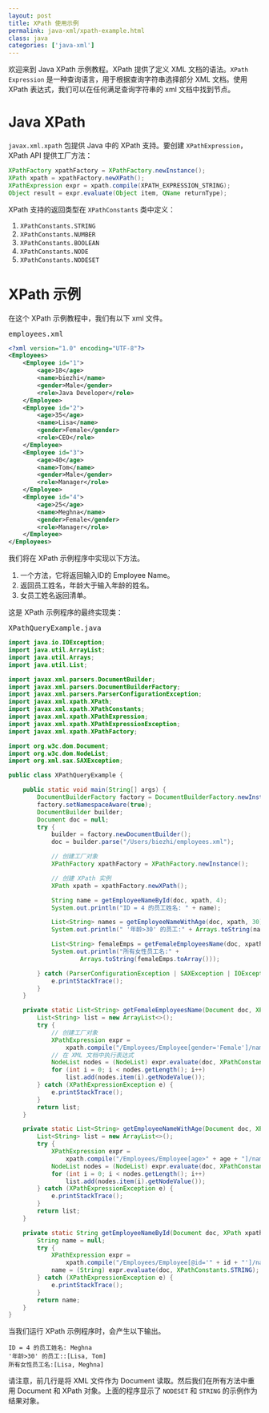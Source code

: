 ```yaml
---
layout: post
title: XPath 使用示例
permalink: java-xml/xpath-example.html
class: java
categories: ['java-xml']
---
```


欢迎来到 Java XPath 示例教程。XPath 提供了定义 XML 文档的语法。`XPath Expression` 是一种查询语言，用于根据查询字符串选择部分 XML 文档。使用 XPath 表达式，我们可以在任何满足查询字符串的 xml 文档中找到节点。

# Java XPath

`javax.xml.xpath` 包提供 Java 中的 XPath 支持。要创建 `XPathExpression`，XPath API 提供工厂方法：

```java
XPathFactory xpathFactory = XPathFactory.newInstance();
XPath xpath = xpathFactory.newXPath();
XPathExpression expr = xpath.compile(XPATH_EXPRESSION_STRING);
Object result = expr.evaluate(Object item, QName returnType);
```

XPath 支持的返回类型在 `XPathConstants` 类中定义：

1. `XPathConstants.STRING`
2. `XPathConstants.NUMBER`
3. `XPathConstants.BOOLEAN`
4. `XPathConstants.NODE`
5. `XPathConstants.NODESET`

# XPath 示例

在这个 XPath 示例教程中，我们有以下 xml 文件。

<kbd>employees.xml</kbd>

```xml
<?xml version="1.0" encoding="UTF-8"?>
<Employees>
    <Employee id="1">
        <age>18</age>
		<name>biezhi</name>
        <gender>Male</gender>
        <role>Java Developer</role>
    </Employee>
    <Employee id="2">
        <age>35</age>
        <name>Lisa</name>
        <gender>Female</gender>
        <role>CEO</role>
    </Employee>
    <Employee id="3">
        <age>40</age>
        <name>Tom</name>
        <gender>Male</gender>
        <role>Manager</role>
    </Employee>
    <Employee id="4">
        <age>25</age>
        <name>Meghna</name>
        <gender>Female</gender>
        <role>Manager</role>
    </Employee>
</Employees>
```

我们将在 XPath 示例程序中实现以下方法。

1. 一个方法，它将返回输入ID的 Employee Name。
2. 返回员工姓名，年龄大于输入年龄的姓名。
3. 女员工姓名返回清单。

这是 XPath 示例程序的最终实现类：

<kbd>XPathQueryExample.java</kbd>

```java
import java.io.IOException;
import java.util.ArrayList;
import java.util.Arrays;
import java.util.List;

import javax.xml.parsers.DocumentBuilder;
import javax.xml.parsers.DocumentBuilderFactory;
import javax.xml.parsers.ParserConfigurationException;
import javax.xml.xpath.XPath;
import javax.xml.xpath.XPathConstants;
import javax.xml.xpath.XPathExpression;
import javax.xml.xpath.XPathExpressionException;
import javax.xml.xpath.XPathFactory;

import org.w3c.dom.Document;
import org.w3c.dom.NodeList;
import org.xml.sax.SAXException;

public class XPathQueryExample {

    public static void main(String[] args) {
        DocumentBuilderFactory factory = DocumentBuilderFactory.newInstance();
        factory.setNamespaceAware(true);
        DocumentBuilder builder;
        Document doc = null;
        try {
            builder = factory.newDocumentBuilder();
            doc = builder.parse("/Users/biezhi/employees.xml");

            // 创建工厂对象
            XPathFactory xpathFactory = XPathFactory.newInstance();

            // 创建 XPath 实例
            XPath xpath = xpathFactory.newXPath();

            String name = getEmployeeNameById(doc, xpath, 4);
            System.out.println("ID = 4 的员工姓名: " + name);

            List<String> names = getEmployeeNameWithAge(doc, xpath, 30);
            System.out.println(" '年龄>30' 的员工:" + Arrays.toString(names.toArray()));

            List<String> femaleEmps = getFemaleEmployeesName(doc, xpath);
            System.out.println("所有女性员工名:" +
                    Arrays.toString(femaleEmps.toArray()));

        } catch (ParserConfigurationException | SAXException | IOException e) {
            e.printStackTrace();
        }
    }

    private static List<String> getFemaleEmployeesName(Document doc, XPath xpath) {
        List<String> list = new ArrayList<>();
        try {
            // 创建工厂对象
            XPathExpression expr =
                xpath.compile("/Employees/Employee[gender='Female']/name/text()");
            // 在 XML 文档中执行表达式
            NodeList nodes = (NodeList) expr.evaluate(doc, XPathConstants.NODESET);
            for (int i = 0; i < nodes.getLength(); i++)
                list.add(nodes.item(i).getNodeValue());
        } catch (XPathExpressionException e) {
            e.printStackTrace();
        }
        return list;
    }

    private static List<String> getEmployeeNameWithAge(Document doc, XPath xpath, int age) {
        List<String> list = new ArrayList<>();
        try {
            XPathExpression expr =
                xpath.compile("/Employees/Employee[age>" + age + "]/name/text()");
            NodeList nodes = (NodeList) expr.evaluate(doc, XPathConstants.NODESET);
            for (int i = 0; i < nodes.getLength(); i++)
                list.add(nodes.item(i).getNodeValue());
        } catch (XPathExpressionException e) {
            e.printStackTrace();
        }
        return list;
    }

    private static String getEmployeeNameById(Document doc, XPath xpath, int id) {
        String name = null;
        try {
            XPathExpression expr =
                xpath.compile("/Employees/Employee[@id='" + id + "']/name/text()");
            name = (String) expr.evaluate(doc, XPathConstants.STRING);
        } catch (XPathExpressionException e) {
            e.printStackTrace();
        }
        return name;
    }
}
```

当我们运行 XPath 示例程序时，会产生以下输出。

```shell
ID = 4 的员工姓名: Meghna
'年龄>30' 的员工::[Lisa, Tom]
所有女性员工名:[Lisa, Meghna]
```

请注意，前几行是将 XML 文件作为 Document 读取。然后我们在所有方法中重用 Document 和 XPath 对象。上面的程序显示了 `NODESET` 和 `STRING` 的示例作为结果对象。